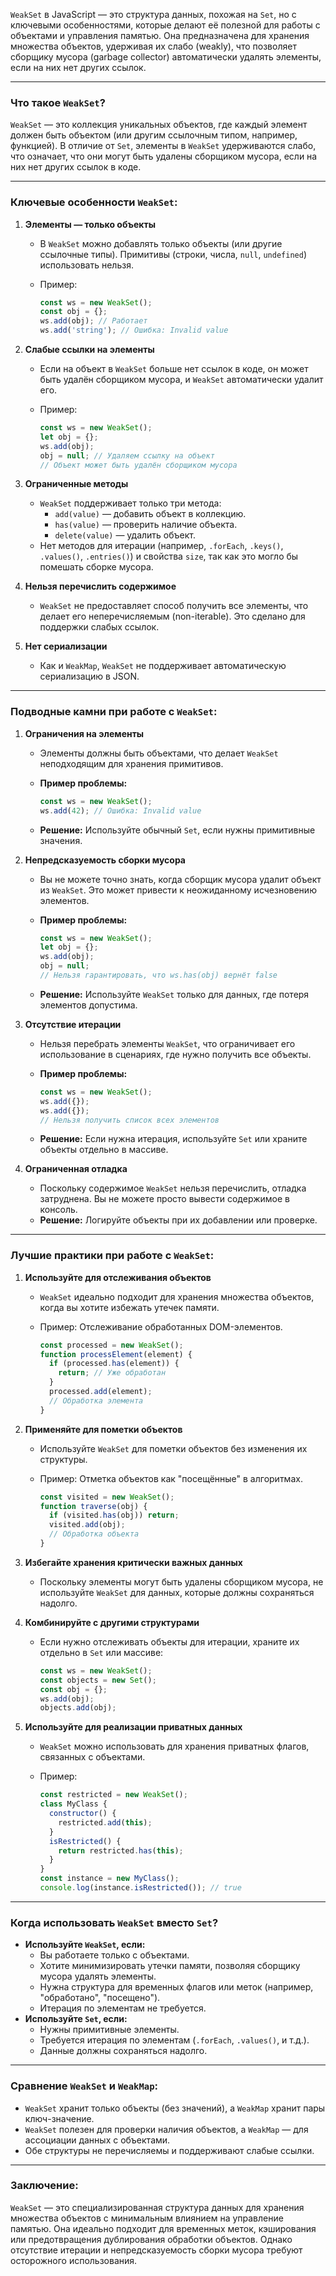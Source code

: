 `WeakSet` в JavaScript — это структура данных, похожая на `Set`, но с ключевыми особенностями, которые делают её полезной для работы с объектами и управления памятью. Она предназначена для хранения множества объектов, удерживая их слабо (weakly), что позволяет сборщику мусора (garbage collector) автоматически удалять элементы, если на них нет других ссылок.

---

### **Что такое `WeakSet`?**

`WeakSet` — это коллекция уникальных объектов, где каждый элемент должен быть объектом (или другим ссылочным типом, например, функцией). В отличие от `Set`, элементы в `WeakSet` удерживаются слабо, что означает, что они могут быть удалены сборщиком мусора, если на них нет других ссылок в коде.

---

### **Ключевые особенности `WeakSet`**:

1. **Элементы — только объекты**
   - В `WeakSet` можно добавлять только объекты (или другие ссылочные типы). Примитивы (строки, числа, `null`, `undefined`) использовать нельзя.
   - Пример:

     ```javascript
     const ws = new WeakSet();
     const obj = {};
     ws.add(obj); // Работает
     ws.add('string'); // Ошибка: Invalid value
     ```

2. **Слабые ссылки на элементы**
   - Если на объект в `WeakSet` больше нет ссылок в коде, он может быть удалён сборщиком мусора, и `WeakSet` автоматически удалит его.
   - Пример:
   
     ```javascript
     const ws = new WeakSet();
     let obj = {};
     ws.add(obj);
     obj = null; // Удаляем ссылку на объект
     // Объект может быть удалён сборщиком мусора
     ```

3. **Ограниченные методы**
   - `WeakSet` поддерживает только три метода:
     - `add(value)` — добавить объект в коллекцию.
     - `has(value)` — проверить наличие объекта.
     - `delete(value)` — удалить объект.
   - Нет методов для итерации (например, `.forEach`, `.keys()`, `.values()`, `.entries()`) и свойства `size`, так как это могло бы помешать сборке мусора.

4. **Нельзя перечислить содержимое**
   - `WeakSet` не предоставляет способ получить все элементы, что делает его неперечисляемым (non-iterable). Это сделано для поддержки слабых ссылок.

5. **Нет сериализации**
   - Как и `WeakMap`, `WeakSet` не поддерживает автоматическую сериализацию в JSON.

---

### **Подводные камни при работе с `WeakSet`**:

1. **Ограничения на элементы**
   - Элементы должны быть объектами, что делает `WeakSet` неподходящим для хранения примитивов.
   - **Пример проблемы:**

     ```javascript
     const ws = new WeakSet();
     ws.add(42); // Ошибка: Invalid value
     ```

   - **Решение:**
     Используйте обычный `Set`, если нужны примитивные значения.

2. **Непредсказуемость сборки мусора**
   - Вы не можете точно знать, когда сборщик мусора удалит объект из `WeakSet`. Это может привести к неожиданному исчезновению элементов.
   - **Пример проблемы:**

     ```javascript
     const ws = new WeakSet();
     let obj = {};
     ws.add(obj);
     obj = null;
     // Нельзя гарантировать, что ws.has(obj) вернёт false
     ```

   - **Решение:**
     Используйте `WeakSet` только для данных, где потеря элементов допустима.

3. **Отсутствие итерации**
   - Нельзя перебрать элементы `WeakSet`, что ограничивает его использование в сценариях, где нужно получить все объекты.
   - **Пример проблемы:**
   
     ```javascript
     const ws = new WeakSet();
     ws.add({});
     ws.add({});
     // Нельзя получить список всех элементов
     ```

   - **Решение:**
     Если нужна итерация, используйте `Set` или храните объекты отдельно в массиве.

4. **Ограниченная отладка**
   - Поскольку содержимое `WeakSet` нельзя перечислить, отладка затруднена. Вы не можете просто вывести содержимое в консоль.
   - **Решение:**
     Логируйте объекты при их добавлении или проверке.

---

### **Лучшие практики при работе с `WeakSet`**:

1. **Используйте для отслеживания объектов**
   - `WeakSet` идеально подходит для хранения множества объектов, когда вы хотите избежать утечек памяти.
   - Пример: Отслеживание обработанных DOM-элементов.

     ```javascript
     const processed = new WeakSet();
     function processElement(element) {
       if (processed.has(element)) {
         return; // Уже обработан
       }
       processed.add(element);
       // Обработка элемента
     }
     ```

2. **Применяйте для пометки объектов**
   - Используйте `WeakSet` для пометки объектов без изменения их структуры.
   - Пример: Отметка объектов как "посещённые" в алгоритмах.
   
     ```javascript
     const visited = new WeakSet();
     function traverse(obj) {
       if (visited.has(obj)) return;
       visited.add(obj);
       // Обработка объекта
     }
     ```

3. **Избегайте хранения критически важных данных**
   - Поскольку элементы могут быть удалены сборщиком мусора, не используйте `WeakSet` для данных, которые должны сохраняться надолго.

4. **Комбинируйте с другими структурами**
   - Если нужно отслеживать объекты для итерации, храните их отдельно в `Set` или массиве:
   
     ```javascript
     const ws = new WeakSet();
     const objects = new Set();
     const obj = {};
     ws.add(obj);
     objects.add(obj);
     ```

5. **Используйте для реализации приватных данных**
   - `WeakSet` можно использовать для хранения приватных флагов, связанных с объектами.
   - Пример:
   
     ```javascript
     const restricted = new WeakSet();
     class MyClass {
       constructor() {
         restricted.add(this);
       }
       isRestricted() {
         return restricted.has(this);
       }
     }
     const instance = new MyClass();
     console.log(instance.isRestricted()); // true
     ```

---

### **Когда использовать `WeakSet` вместо `Set`?**

- **Используйте `WeakSet`, если:**
  - Вы работаете только с объектами.
  - Хотите минимизировать утечки памяти, позволяя сборщику мусора удалять элементы.
  - Нужна структура для временных флагов или меток (например, "обработано", "посещено").
  - Итерация по элементам не требуется.
- **Используйте `Set`, если:**
  - Нужны примитивные элементы.
  - Требуется итерация по элементам (`.forEach`, `.values()`, и т.д.).
  - Данные должны сохраняться надолго.

---

### **Сравнение `WeakSet` и `WeakMap`**:
- `WeakSet` хранит только объекты (без значений), а `WeakMap` хранит пары ключ-значение.
- `WeakSet` полезен для проверки наличия объектов, а `WeakMap` — для ассоциации данных с объектами.
- Обе структуры не перечисляемы и поддерживают слабые ссылки.

---

### **Заключение**:

`WeakSet` — это специализированная структура данных для хранения множества объектов с минимальным влиянием на управление памятью. Она идеально подходит для временных меток, кэширования или предотвращения дублирования обработки объектов. Однако отсутствие итерации и непредсказуемость сборки мусора требуют осторожного использования.